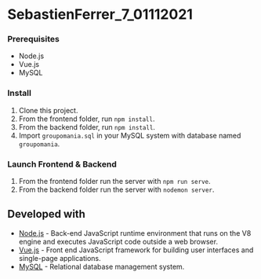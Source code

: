 # SebastienFerrer_7_01112021

### Prerequisites
- Node.js
- Vue.js
- MySQL

### Install ###
1) Clone this project.
2) From the frontend folder, run `npm install`.
3) From the backend folder, run `npm install`.
4) Import `groupomania.sql` in your MySQL system with database named `groupomania`.

### Launch Frontend & Backend ###
1) From the frontend folder run the server with `npm run serve`.
2) From the backend folder run the server with `nodemon server`.

## Developed with

* [Node.js](https://nodejs.org/fr/) - Back-end JavaScript runtime environment that runs on the V8 engine and executes JavaScript code outside a web browser.
* [Vue.js](https://vuejs.org/) - Front end JavaScript framework for building user interfaces and single-page applications.
* [MySQL](https://www.mysql.com/fr/) - Relational database management system.
